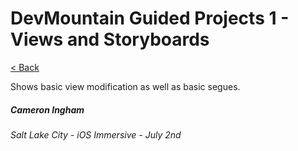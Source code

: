 # DevMountain Guided Projects 1 - Views and Storyboards

[< Back](https://github.com/Camji55/DevMtn-iOS20/)

Shows basic view modification as well as basic segues.

##### Cameron Ingham
###### Salt Lake City - iOS Immersive - July 2nd



